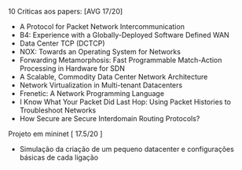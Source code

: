 10 Criticas aos papers: [AVG 17/20]

- A Protocol for Packet Network Intercommunication
- B4: Experience with a Globally-Deployed Software Defined WAN
- Data Center TCP (DCTCP)
- NOX: Towards an Operating System for Networks
- Forwarding Metamorphosis: Fast Programmable Match-Action Processing in Hardware for SDN
- A Scalable, Commodity Data Center Network Architecture
- Network Virtualization in Multi-tenant Datacenters
- Frenetic: A Network Programming Language
- I Know What Your Packet Did Last Hop: Using Packet Histories to Troubleshoot Networks
- How Secure are Secure Interdomain Routing Protocols?

Projeto em mininet [ 17.5/20 ]

- Simulação da criação de um pequeno datacenter e configurações básicas de cada ligação
